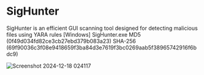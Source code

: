 # SigHunter
SigHunter is an efficient GUI scanning tool designed for detecting malicious files using YARA rules [Windows]
SigHunter.exe
MD5 (0f49d034fd82ce3cb27ebd379b083a23)
SHA-256 (69f90036c3f08e9418659f3ba84d3e7619f3bc0269aab5f38965742916f6bdc9)

![Screenshot 2024-12-18 024117](https://github.com/user-attachments/assets/f39f8cbe-ed9c-43f2-b4b9-5aa9ff6561bd)

